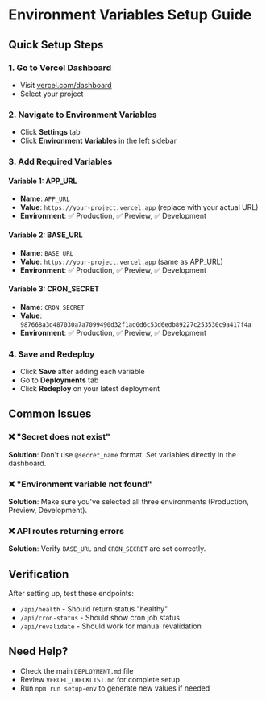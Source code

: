 # Environment Variables Setup Guide

## Quick Setup Steps

### 1. Go to Vercel Dashboard

- Visit [vercel.com/dashboard](https://vercel.com/dashboard)
- Select your project

### 2. Navigate to Environment Variables

- Click **Settings** tab
- Click **Environment Variables** in the left sidebar

### 3. Add Required Variables

#### Variable 1: APP_URL

- **Name**: `APP_URL`
- **Value**: `https://your-project.vercel.app` (replace with your actual URL)
- **Environment**: ✅ Production, ✅ Preview, ✅ Development

#### Variable 2: BASE_URL

- **Name**: `BASE_URL`
- **Value**: `https://your-project.vercel.app` (same as APP_URL)
- **Environment**: ✅ Production, ✅ Preview, ✅ Development

#### Variable 3: CRON_SECRET

- **Name**: `CRON_SECRET`
- **Value**: `987668a3d487030a7a7099490d32f1ad0d6c53d6edb89227c253530c9a417f4a`
- **Environment**: ✅ Production, ✅ Preview, ✅ Development

### 4. Save and Redeploy

- Click **Save** after adding each variable
- Go to **Deployments** tab
- Click **Redeploy** on your latest deployment

## Common Issues

### ❌ "Secret does not exist"

**Solution**: Don't use `@secret_name` format. Set variables directly in the dashboard.

### ❌ "Environment variable not found"

**Solution**: Make sure you've selected all three environments (Production, Preview, Development).

### ❌ API routes returning errors

**Solution**: Verify `BASE_URL` and `CRON_SECRET` are set correctly.

## Verification

After setting up, test these endpoints:

- `/api/health` - Should return status "healthy"
- `/api/cron-status` - Should show cron job status
- `/api/revalidate` - Should work for manual revalidation

## Need Help?

- Check the main `DEPLOYMENT.md` file
- Review `VERCEL_CHECKLIST.md` for complete setup
- Run `npm run setup-env` to generate new values if needed
